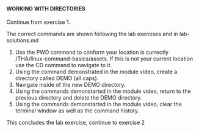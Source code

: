 #### WORKING WITH DIRECTORIES

Continue from exercise 1.

The correct commands are shown following the lab exercises and in lab-solutions.md

1. Use the PWD command to conform your location is currectly /THA/linux-command-basics/assets. If this is not your current location use the CD command to navigate to it. 
2. Using the command demonstrated in the module video, create a directory called DEMO (all caps).
3. Navigate inside of the new DEMO directory. 
4. Using the commands demonstarted in the module video, return to the previous directory and delete the DEMO directory.
5. Using the commands demonstarted in the module video, clear the terminal window as well as the command history.

This concludes the lab exercise, continue to exercise 2
